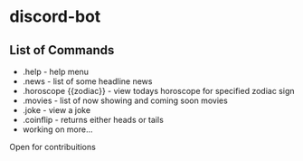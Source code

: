 # discord-bot

<h2>List of Commands</h2>
<ul>
  <li>.help - help menu</li>
  <li>.news - list of some headline news</li>
  <li>.horoscope {{zodiac}} - view todays horoscope for specified zodiac sign</li>
  <li>.movies - list of now showing and coming soon movies</li>
  <li>.joke - view a joke</li>
  <li>.coinflip - returns either heads or tails</li>
  <li>working on more...</li>
</ul>

<p>Open for contribuitions</p>
